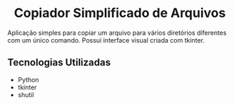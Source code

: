 <h1 align="center"> Copiador Simplificado de Arquivos </h1>

<p>Aplicação simples para copiar um arquivo para vários diretórios diferentes com um único comando. Possui interface visual criada com tkinter.</p>

<h2>Tecnologias Utilizadas</h2>
<ul>
  <li>Python</li>
  <li>tkinter</li>
  <li>shutil</li>
</ul>
